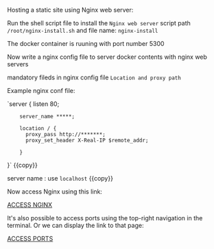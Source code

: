 Hosting a static site using Nginx web server:

Run the shell script file to install the `Nginx web server`
  script path `/root/nginx-install.sh` and file name: `nginx-install`

The docker container is ruuning with port number 5300

Now write a nginx config file to server docker contents with nginx web servers

mandatory fileds in nginx config file `Location and proxy path`

Example nginx conf file:

`server {
        listen 80;

        server_name *****;

        location / {
          proxy_pass http://*******;
          proxy_set_header X-Real-IP $remote_addr;

        }

}` {{copy}}

server name : use ```localhost``` {{copy}}

Now access Nginx using this link:

[ACCESS NGINX]({{TRAFFIC_HOST1_80}})

It's also possible to access ports using the top-right navigation in the terminal.
Or we can display the link to that page:

[ACCESS PORTS]({{TRAFFIC_SELECTOR}})
